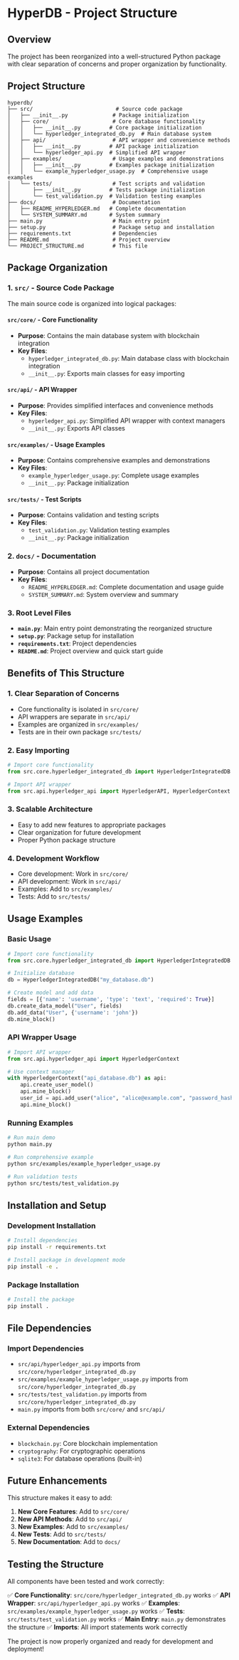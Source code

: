 # HyperDB - Project Structure

## Overview

The project has been reorganized into a well-structured Python package with clear separation of concerns and proper organization by functionality.

## Project Structure

```
hyperdb/
├── src/                          # Source code package
│   ├── __init__.py              # Package initialization
│   ├── core/                    # Core database functionality
│   │   ├── __init__.py         # Core package initialization
│   │   └── hyperledger_integrated_db.py  # Main database system
│   ├── api/                     # API wrapper and convenience methods
│   │   ├── __init__.py         # API package initialization
│   │   └── hyperledger_api.py  # Simplified API wrapper
│   ├── examples/                # Usage examples and demonstrations
│   │   ├── __init__.py         # Examples package initialization
│   │   └── example_hyperledger_usage.py  # Comprehensive usage examples
│   └── tests/                   # Test scripts and validation
│       ├── __init__.py         # Tests package initialization
│       └── test_validation.py  # Validation testing examples
├── docs/                        # Documentation
│   ├── README_HYPERLEDGER.md   # Complete documentation
│   └── SYSTEM_SUMMARY.md       # System summary
├── main.py                      # Main entry point
├── setup.py                     # Package setup and installation
├── requirements.txt             # Dependencies
├── README.md                    # Project overview
└── PROJECT_STRUCTURE.md         # This file
```

## Package Organization

### 1. `src/` - Source Code Package
The main source code is organized into logical packages:

#### `src/core/` - Core Functionality
- **Purpose**: Contains the main database system with blockchain integration
- **Key Files**:
  - `hyperledger_integrated_db.py`: Main database class with blockchain integration
  - `__init__.py`: Exports main classes for easy importing

#### `src/api/` - API Wrapper
- **Purpose**: Provides simplified interfaces and convenience methods
- **Key Files**:
  - `hyperledger_api.py`: Simplified API wrapper with context managers
  - `__init__.py`: Exports API classes

#### `src/examples/` - Usage Examples
- **Purpose**: Contains comprehensive examples and demonstrations
- **Key Files**:
  - `example_hyperledger_usage.py`: Complete usage examples
  - `__init__.py`: Package initialization

#### `src/tests/` - Test Scripts
- **Purpose**: Contains validation and testing scripts
- **Key Files**:
  - `test_validation.py`: Validation testing examples
  - `__init__.py`: Package initialization

### 2. `docs/` - Documentation
- **Purpose**: Contains all project documentation
- **Key Files**:
  - `README_HYPERLEDGER.md`: Complete documentation and usage guide
  - `SYSTEM_SUMMARY.md`: System overview and summary

### 3. Root Level Files
- **`main.py`**: Main entry point demonstrating the reorganized structure
- **`setup.py`**: Package setup for installation
- **`requirements.txt`**: Project dependencies
- **`README.md`**: Project overview and quick start guide

## Benefits of This Structure

### 1. **Clear Separation of Concerns**
- Core functionality is isolated in `src/core/`
- API wrappers are separate in `src/api/`
- Examples are organized in `src/examples/`
- Tests are in their own package `src/tests/`

### 2. **Easy Importing**
```python
# Import core functionality
from src.core.hyperledger_integrated_db import HyperledgerIntegratedDB

# Import API wrapper
from src.api.hyperledger_api import HyperledgerAPI, HyperledgerContext
```

### 3. **Scalable Architecture**
- Easy to add new features to appropriate packages
- Clear organization for future development
- Proper Python package structure

### 4. **Development Workflow**
- Core development: Work in `src/core/`
- API development: Work in `src/api/`
- Examples: Add to `src/examples/`
- Tests: Add to `src/tests/`

## Usage Examples

### Basic Usage
```python
# Import core functionality
from src.core.hyperledger_integrated_db import HyperledgerIntegratedDB

# Initialize database
db = HyperledgerIntegratedDB("my_database.db")

# Create model and add data
fields = [{'name': 'username', 'type': 'text', 'required': True}]
db.create_data_model("User", fields)
db.add_data("User", {'username': 'john'})
db.mine_block()
```

### API Wrapper Usage
```python
# Import API wrapper
from src.api.hyperledger_api import HyperledgerContext

# Use context manager
with HyperledgerContext("api_database.db") as api:
    api.create_user_model()
    api.mine_block()
    user_id = api.add_user("alice", "alice@example.com", "password_hash")
    api.mine_block()
```

### Running Examples
```bash
# Run main demo
python main.py

# Run comprehensive example
python src/examples/example_hyperledger_usage.py

# Run validation tests
python src/tests/test_validation.py
```

## Installation and Setup

### Development Installation
```bash
# Install dependencies
pip install -r requirements.txt

# Install package in development mode
pip install -e .
```

### Package Installation
```bash
# Install the package
pip install .
```

## File Dependencies

### Import Dependencies
- `src/api/hyperledger_api.py` imports from `src/core/hyperledger_integrated_db.py`
- `src/examples/example_hyperledger_usage.py` imports from `src/core/hyperledger_integrated_db.py`
- `src/tests/test_validation.py` imports from `src/core/hyperledger_integrated_db.py`
- `main.py` imports from both `src/core/` and `src/api/`

### External Dependencies
- `blockchain.py`: Core blockchain implementation
- `cryptography`: For cryptographic operations
- `sqlite3`: For database operations (built-in)

## Future Enhancements

This structure makes it easy to add:

1. **New Core Features**: Add to `src/core/`
2. **New API Methods**: Add to `src/api/`
3. **New Examples**: Add to `src/examples/`
4. **New Tests**: Add to `src/tests/`
5. **New Documentation**: Add to `docs/`

## Testing the Structure

All components have been tested and work correctly:

✅ **Core Functionality**: `src/core/hyperledger_integrated_db.py` works
✅ **API Wrapper**: `src/api/hyperledger_api.py` works
✅ **Examples**: `src/examples/example_hyperledger_usage.py` works
✅ **Tests**: `src/tests/test_validation.py` works
✅ **Main Entry**: `main.py` demonstrates the structure
✅ **Imports**: All import statements work correctly

The project is now properly organized and ready for development and deployment! 